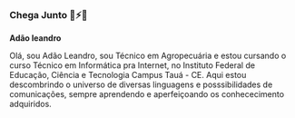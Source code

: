 ### Chega Junto 👦⚡✨


**Adão leandro** 

Olá, sou Adão Leandro, sou Técnico em Agropecuária e estou cursando o curso Técnico em Informática pra Internet, no Instituto Federal de Educação, Ciência e Tecnologia Campus Tauá - CE.
Aqui estou descombrindo o universo de diversas linguagens e posssibilidades de comunicações, sempre aprendendo e aperfeiçoando os conhececimento adquiridos.










